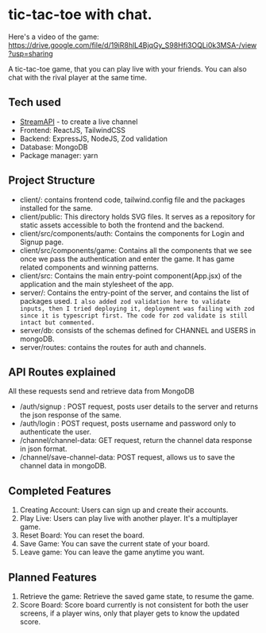 # tic-tac-toe with chat.
Here's a video of the game: https://drive.google.com/file/d/19iR8hlL4BjqGy_S98Hfi3OQLi0k3MSA-/view?usp=sharing

A tic-tac-toe game, that you can play live with your friends. You can also chat with the rival player at the same time.
## Tech used
- [StreamAPI](https://getstream.io/) - to create a live channel
- Frontend: ReactJS, TailwindCSS
- Backend: ExpressJS, NodeJS, Zod validation
- Database: MongoDB
- Package manager: yarn

## Project Structure
- client/: contains frontend code, tailwind.config file and the packages installed for the same.
- client/public: This directory holds SVG files. It serves as a repository for static assets accessible to both the frontend and the backend.
- client/src/components/auth: Contains the components for Login and Signup page.
- client/src/components/game: Contains all the components that we see once we pass the authentication and enter the game. It has game related components and winning patterns.
- client/src: Contains the main entry-point component(App.jsx) of the application and the main stylesheet of the app.
- server/: Contains the entry-point of the server, and contains the list of packages used. `I also added zod validation here to validate inputs, then I tried deploying it, deployment was failing with zod since it is typescript first. The code for zod validate is still intact but commented.`
- server/db: consists of the schemas defined for CHANNEL and USERS in mongoDB.
- server/routes: contains the routes for auth and channels.

## API Routes explained
All these requests send and retrieve data from MongoDB
- /auth/signup : POST request, posts user details to the server and returns the json response of the same.
- /auth/login : POST request, posts username and password only to authenticate the user.
- /channel/channel-data: GET request, return the channel data response in json format.
- /channel/save-channel-data: POST request, allows us to save the channel data in mongoDB.

## Completed Features
1. Creating Account: Users can sign up and create their accounts.
2. Play Live: Users can play live with another player. It's a multiplayer game.
3. Reset Board: You can reset the board.
4. Save Game: You can save the current state of your board.
5. Leave game: You can leave the game anytime you want.

## Planned Features
1. Retrieve the game: Retrieve the saved game state, to resume the game.
2. Score Board: Score board currently is not consistent for both the user screens, if a player wins, only that player gets to know the updated score.
   
